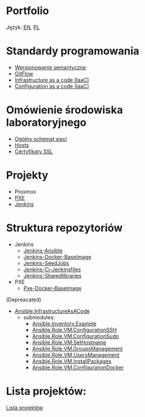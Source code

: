 Portfolio
=========

Język: [EN](README.md), [PL](README.PL.md)

Standardy programowania
=========
 - [Wersjonowanie semantyczne](standards/programming_standards/PL/SemanticVersioning.md)
 - [GitFlow](standards/programming_standards/PL/Gitflow.md)
 - [Infrastructure as a code (IaaC)](standards/infrastructure_as_code/PL/Overview.md)
 - [Configuration as a code (IaaC)](standards/configuration_as_code/PL/Overview.md)

Omówienie środowiska laboratoryjnego
=========
 - [Ogólny schemat sieci](lab_environment/PL/Overview.md)
 - [Hosts](lab_environment/PL/Hosts.md)
 - [Certyfikaty SSL](lab_environment/PL/Certificates.md)


Projekty
=========
- Proxmox
- [PXE](https://github.com/wolfsea89/Pxe-Docker-BaseImage.git)
- [Jenkins](projects/jenkins/Overview.PL.md)

Struktura repozytoriów
=========
- Jenkins
  - [Jenkins-Ansible](https://github.com/wolfsea89/Jenkins-Ansible.git)
  - [Jenkins-Docker-BaseImage](https://github.com/wolfsea89/Jenkins-Docker-BaseImage.git)
  - [Jenkins-SeedJobs](https://github.com/wolfsea89/Jenkins-SeedJobs.git)
  - [Jenkins-Ci-Jenkinsfiles](https://github.com/wolfsea89/Jenkins-Ci-Jenkinsfiles.git)
  - [Jenkins-Sharedlibraries](https://github.com/wolfsea89/Jenkins-Sharedlibraries.git)
- PXE
  - [Pxe-Docker-BaseImage](https://github.com/wolfsea89/Pxe-Docker-BaseImage.git)



(Depreacated)
- [Ansible.InfrastructureAsACode](https://github.com/wolfsea89/Ansible.InfrastructureAsACode.git)
  - submodules:
    - [Ansible.Inventory.Example](https://github.com/wolfsea89/Ansible.Inventory.Example.git)
    - [Ansible.Role.VM.ConfigurationSSH](https://github.com/wolfsea89/Ansible.Role.VM.ConfigurationSSH.git)
    - [Ansible.Role.VM.ConfigurationSudo](https://github.com/wolfsea89/Ansible.Role.VM.ConfigurationSudo.git)
    - [Ansible.Role.VM.SetHostname](https://github.com/wolfsea89/Ansible.Role.VM.SetHostname.git)
    - [Ansible.Role.VM.GroupsManagement](https://github.com/wolfsea89/Ansible.Role.VM.GroupsManagement.git)
    - [Ansible.Role.VM.UsersManagement](https://github.com/wolfsea89/Ansible.Role.VM.UsersManagement.git)
    - [Ansible.Role.VM.InstallPackages](https://github.com/wolfsea89/Ansible.Role.VM.InstallPackages.git)
    - [Ansible.Role.VM.ConfigurationDocker](https://github.com/wolfsea89/Ansible.Role.VM.ConfigurationDocker.git)

Lista projektów:
=========
[Lista projektów](https://github.com/users/wolfsea89/projects/11)
